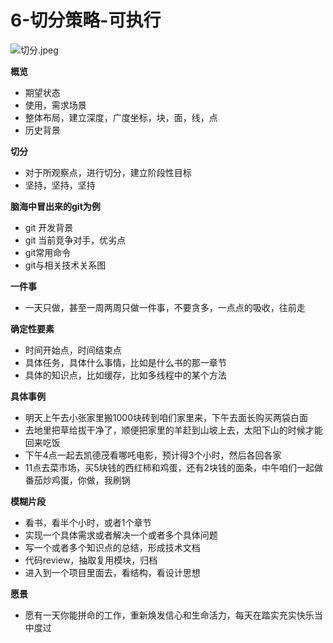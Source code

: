 # 6-切分策略-可执行



![&#x5207;&#x5206;.jpeg](https://upload-images.jianshu.io/upload_images/10762718-a3104488ccb12020.jpeg?imageMogr2/auto-orient/strip%7CimageView2/2/w/1240)

**概览**

* 期望状态
* 使用，需求场景
* 整体布局，建立深度，广度坐标，块，面，线，点
* 历史背景

**切分**

* 对于所观察点，进行切分，建立阶段性目标
* 坚持，坚持，坚持

**脑海中冒出来的git为例**

* git 开发背景
* git 当前竞争对手，优劣点
* git常用命令
* git与相关技术关系图

**一件事**

* 一天只做，甚至一周两周只做一件事，不要贪多，一点点的吸收，往前走

**确定性要素**

* 时间开始点，时间结束点
* 具体任务，具体什么事情，比如是什么书的那一章节
* 具体的知识点，比如缓存，比如多线程中的某个方法

**具体事例**

* 明天上午去小张家里搬1000块砖到咱们家里来，下午去面长购买两袋白面
* 去地里把草给拔干净了，顺便把家里的羊赶到山坡上去，太阳下山的时候才能回来吃饭
* 下午4点一起去凯德茂看哪吒电影，预计得3个小时，然后各回各家
* 11点去菜市场，买5块钱的西红柿和鸡蛋，还有2块钱的面条，中午咱们一起做番茄炒鸡蛋，你做，我刷锅

**模糊片段**

* 看书，看半个小时，或者1个章节
* 实现一个具体需求或者解决一个或者多个具体问题
* 写一个或者多个知识点的总结，形成技术文档
* 代码review，抽取复用模块，归档
* 进入到一个项目里面去，看结构，看设计思想

**愿景**

* 愿有一天你能拼命的工作，重新焕发信心和生命活力，每天在踏实充实快乐当中度过


